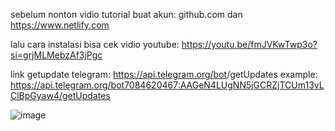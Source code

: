 sebelum nonton vidio tutorial buat akun:
github.com 
dan 
https://www.netlify.com

lalu cara instalasi bisa cek vidio youtube:
https://youtu.be/fmJVKwTwp3o?si=grjMLMebzAf3jPgc


link getupdate telegram:
https://api.telegram.org/bot<replace with bot token>/getUpdates
example: https://api.telegram.org/bot7084620467:AAGeN4LUgNN5jGCRZjTCUm13vLClBpGyaw4/getUpdates



![image](https://github.com/user-attachments/assets/be31764f-751b-4c23-8697-c075a1b5b9ed)

